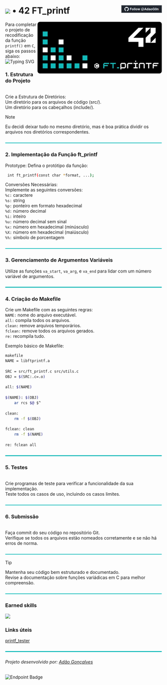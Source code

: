 # <a href="#" style="pointer-events: none;"> <img src="https://img.shields.io/badge/status-In_Progress-success?color=black&style=flat-square"/></a> • 42 FT_printf <a href="https://github.com/AdaoG0n" style="pointer-events: none;"> <img src="https://github.com/AdaoG0n/AdaoG0n/blob/main/assests/Followbutton.png" width="130" align="right"/></a>
 <a href="#" style="pointer-events: none;">
 <img align="right" src="https://github.com/AdaoG0n/AdaoG0n/blob/main/assests/ft_printf.png" width="400"/>
 </a>

Para completar o projeto de recodificação da função `printf()` em `C`, siga os passos abaixo:
![Typing SVG](https://readme-typing-svg.demolab.com?font=Fira+Code&weight=100&size=40&letterSpacing=0px&duration=1000&pause=4000&center=true&vCenter=true&width=550&lines=___________________________________________________________________________________________________________________)


### 1. Estrutura do Projeto

</br> Crie a Estrutura de Diretórios:
</br> Um diretório para os arquivos de código (src/).
</br> Um diretório para os cabeçalhos (include/).

>[!Note]
> Eu decidi deixar tudo no mesmo diretório, mas é boa prática dividir os arquivos nos diretórios correspondentes.

![](https://github.com/AdaoG0n/AdaoG0n/blob/main/assests/bar.png)

### 2. Implementação da Função ft_printf

Prototype: Defina o protótipo da função:
   ```sh
    int ft_printf(const char *format, ...);
   ```
   
Conversões Necessárias:
   <br/>
   Implemente as seguintes conversões:
   </br>     `%c:` caractere
   </br>      `%s:` string
  </br>       `%p:` ponteiro em formato hexadecimal
   </br>      `%d:` número decimal
   </br>      `%i:` inteiro
    </br>     `%u:` número decimal sem sinal
    </br>     `%x:` número em hexadecimal (minúsculo)
  </br>       `%X:` número em hexadecimal (maiúsculo)
   </br>      `%%:` símbolo de porcentagem

![](https://github.com/AdaoG0n/AdaoG0n/blob/main/assests/bar.png)

### 3. Gerenciamento de Argumentos Variáveis

Utilize as funções `va_start`, `va_arg`, e `va_end` para lidar com um número variável de argumentos.

![](https://github.com/AdaoG0n/AdaoG0n/blob/main/assests/bar.png)

### 4. Criação do Makefile

Crie um Makefile com as seguintes regras:
       </br>  `NAME:` nome do arquivo executável.
      </br>   `all:` compila todos os arquivos.
        </br> `clean:` remove arquivos temporários.
     </br>    `fclean:` remove todos os arquivos gerados.
    </br>     `re:` recompila tudo.

Exemplo básico de Makefile:

```bash
makefile
NAME = libftprintf.a

SRC = src/ft_printf.c src/utils.c
OBJ = $(SRC:.c=.o)

all: $(NAME)

$(NAME): $(OBJ)
	ar rcs $@ $^

clean:
	rm -f $(OBJ)

fclean: clean
	rm -f $(NAME)

re: fclean all
```

![](https://github.com/AdaoG0n/AdaoG0n/blob/main/assests/bar.png)

### 5. Testes

</br> Crie programas de teste para verificar a funcionalidade da sua implementação.
</br> Teste todos os casos de uso, incluindo os casos limites.

![](https://github.com/AdaoG0n/AdaoG0n/blob/main/assests/bar.png)

### 6. Submissão

</br> Faça commit do seu código no repositório Git.
</br> Verifique se todos os arquivos estão nomeados corretamente e se não há erros de norma.

![](https://github.com/AdaoG0n/AdaoG0n/blob/main/assests/bar.png)

>[!Tip]
>Mantenha seu código bem estruturado e documentado.<br/>
>Revise a documentação sobre funções variádicas em C para melhor compreensão.

![](https://github.com/AdaoG0n/AdaoG0n/blob/main/assests/bar.png)

### Earned skills
<p align="left">
  <a href="#" style="pointer-events: none;">
    <img src="https://skillicons.dev/icons?i=c" />
  </a>
</p> 

### Links úteis

[printf_tester](https://github.com/Tripouille/printfTester)

![](https://github.com/AdaoG0n/AdaoG0n/blob/main/assests/bar.png)

###### Projeto desenvolvido por: [Adão Gonçalves](https://github.com/AdaoG0n)

![Endpoint Badge](https://img.shields.io/endpoint?url=https%3A%2F%2Fhits.dwyl.com%2FAdaoG0n%2F42-FT_printf.json&style=flat-square&labelColor=black&color=blue)
